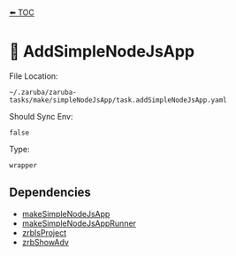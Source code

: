 [⬅️ TOC](../README.md)

# 🐸 AddSimpleNodeJsApp

File Location:

    ~/.zaruba/zaruba-tasks/make/simpleNodeJsApp/task.addSimpleNodeJsApp.yaml

Should Sync Env:

    false

Type:

    wrapper


## Dependencies

* [makeSimpleNodeJsApp](makeSimpleNodeJsApp.md)
* [makeSimpleNodeJsAppRunner](makeSimpleNodeJsAppRunner.md)
* [zrbIsProject](zrbIsProject.md)
* [zrbShowAdv](zrbShowAdv.md)